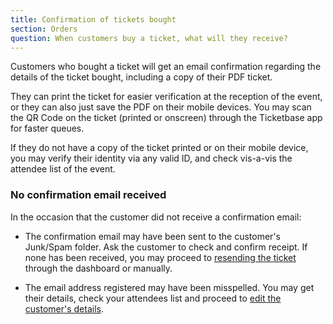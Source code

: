 ```yaml
---
title: Confirmation of tickets bought
section: Orders
question: When customers buy a ticket, what will they receive?
---
```


Customers who bought a ticket will get an email confirmation regarding the details of the ticket bought, including a copy of their PDF ticket.

They can print the ticket for easier verification at the reception of the event, or they can also just save the PDF on their mobile devices. You may scan the QR Code on the ticket (printed or onscreen) through the Ticketbase app for faster queues.

If they do not have a copy of the ticket printed or on their mobile device, you may verify their identity via any valid ID, and check vis-a-vis the attendee list of the event.

### No confirmation email received

In the occasion that the customer did not receive a confirmation email:

   * The confirmation email may have been sent to the customer's Junk/Spam folder. Ask the customer to check and confirm receipt. If none has been received, you may proceed to [resending the ticket] through the dashboard or manually.

   * The email address registered may have been misspelled. You may get their details, check your attendees list and proceed to [edit the customer's details].

[resending the ticket]:resending-tickets.html

[edit the customer's details]:editing-customer-information.html
